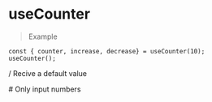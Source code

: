 # useCounter
> Example
```
const { counter, increase, decrease} = useCounter(10);
useCounter();
```
/ Recive a default value

\# Only input numbers
